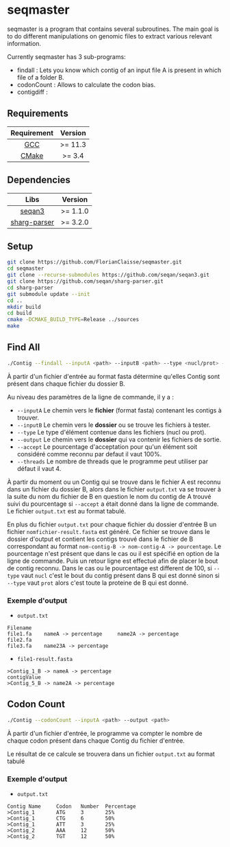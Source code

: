 # seqmaster

seqmaster is a program that contains several subroutines.
The main goal is to do different manipulations on genomic files to extract various relevant information.

Currently seqmaster has 3 sub-programs:
- findall : Lets you know which contig of an input file A is present in which file of a folder B.
- codonCount : Allows to calculate the codon bias.
- contigdiff :  


## Requirements

|         Requirement          | Version  |
|:----------------------------:|:--------:|
|  [GCC](https://gcc.gnu.org)  | >= 11.3  |
|  [CMake](https://cmake.org)  |  >= 3.4  |

## Dependencies

|                         Libs                          | Version  |
|:-----------------------------------------------------:|:--------:|
| [seqan3](https://github.com/seqan/seqan3/tree/master) | >= 1.1.0 |
| [sharg-parser](https://github.com/seqan/sharg-parser) | >= 3.2.0 |

## Setup

```bash
git clone https://github.com/FlorianClaisse/seqmaster.git
cd seqmaster
git clone --recurse-submodules https://github.com/seqan/seqan3.git
git clone https://github.com/seqan/sharg-parser.git
cd sharg-parser
git submodule update --init
cd ..
mkdir build
cd build
cmake -DCMAKE_BUILD_TYPE=Release ../sources
make
```

## Find All

```bash
./Contig --findall --inputA <path> --inputB <path> --type <nucl/prot> --output <path> [--accept <percentage>] [--threads <number>]
```

À partir d'un fichier d'entrée au format fasta détermine qu'elles Contig sont présent dans chaque fichier du dossier B.

Au niveau des paramètres de la ligne de commande, il y a :

- `--inputA` Le chemin vers le **fichier** (format fasta) contenant les contigs à trouver.
- `--inputB` Le chemin vers le **dossier** ou se trouve les fichiers à tester.
- `--type` Le type d'élément contenue dans les fichiers (nucl ou prot).
- `--output` Le chemin vers le **dossier** qui va contenir les fichiers de sortie.
- `--accept` Le pourcentage d'acceptation pour qu'un élément soit considéré comme reconnu par defaut il vaut 100%.
- `--threads` Le nombre de threads que le programme peut utiliser par défaut il vaut 4.

À partir du moment ou un Contig qui se trouve dans le fichier A est reconnu dans un fichier du dossier B,
alors dans le fichier `output.txt` va se trouver à la suite du nom du fichier de B en question le nom du contig
de A trouvé suivi du pourcentage si `--accept` a était donné dans la ligne de commande.
Le fichier `output.txt` est au format tabulé.

En plus du fichier `output.txt` pour chaque fichier du dossier d'entrée B un fichier `nomfichier-result.fasta`
est généré. Ce fichier se trouve dans le dossier d'output et contient les contigs trouvé dans le fichier de B
correspondant au format `nom-contig-B -> nom-contig-A -> pourcentage`. Le pourcentage n'est présent que dans le
cas ou il est spécifié en option de la ligne de commande. Puis un retour ligne est effectué afin de placer le bout
de contig reconnu. Dans le cas ou le pourcentage est different de 100, si `--type` vaut `nucl` c'est le bout du contig
présent dans B qui est donné sinon si `--type` vaut `prot` alors c'est toute la proteine de B qui est donné.

### Exemple d'output

- `output.txt`

```text
Filename
file1.fa    nameA -> percentage     name2A -> percentage
file2.fa
file3.fa    name23A -> percentage
```

- `file1-result.fasta`

```text
>Contig_1_B -> nameA -> percentage
contigValue
>Contig_5_B -> name2A -> percentage
```

## Codon Count

```bash
./Contig --codonCount --inputA <path> --output <path>
```

À partir d'un fichier d'entrée, le programme va compter le nombre de chaque codon présent dans chaque
Contig du fichier d'entrée.

Le résultat de ce calcule se trouvera dans un fichier `output.txt` au format tabulé

### Exemple d'output

- `output.txt`

```text
Contig Name     Codon   Number  Percentage
>Contig_1       ATG     3       25%
>Contig_1       CTG     6       50%
>Contig_1       ATT     3       25%
>Contig_2       AAA     12      50%
>Contig_2       TGT     12      50%
```
